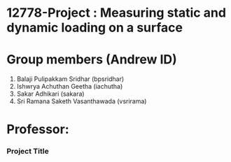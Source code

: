 # 12778-Project : Measuring static and dynamic loading on a surface
# Group members (Andrew ID)


1. Balaji Pulipakkam Sridhar (bpsridhar)
2. Ishwrya Achuthan Geetha (iachutha)
3. Sakar Adhikari (sakara)
4. Sri Ramana Saketh Vasanthawada (vsrirama)


# Professor: 

### Project Title 
